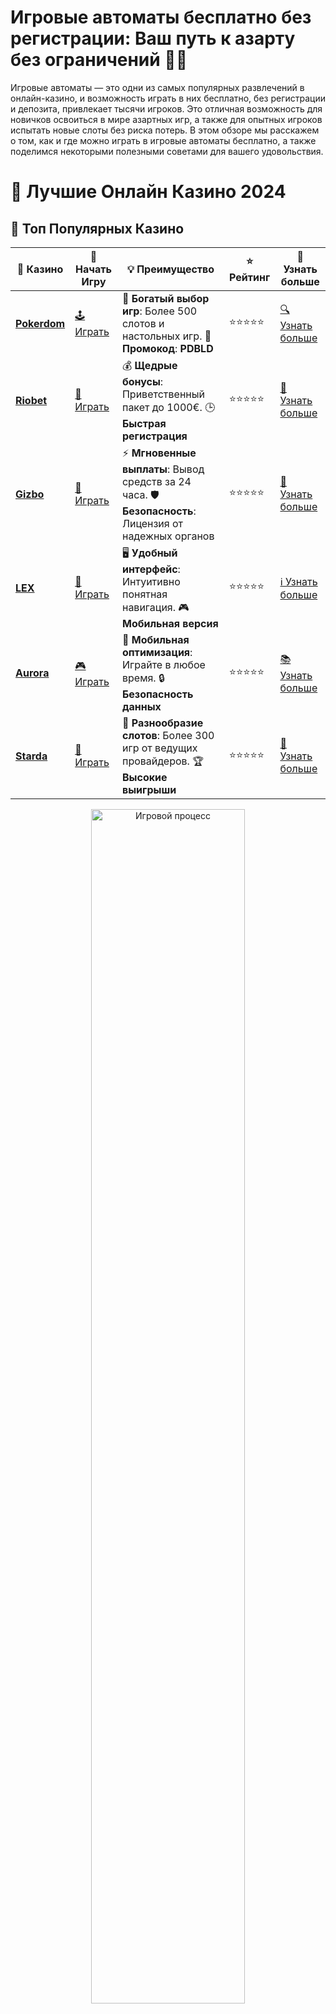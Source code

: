 # **Игровые автоматы бесплатно без регистрации: Ваш путь к азарту без ограничений 🎰🎉**

Игровые автоматы — это одни из самых популярных развлечений в онлайн-казино, и возможность играть в них бесплатно, без регистрации и депозита, привлекает тысячи игроков. Это отличная возможность для новичков освоиться в мире азартных игр, а также для опытных игроков испытать новые слоты без риска потерь. В этом обзоре мы расскажем о том, как и где можно играть в игровые автоматы бесплатно, а также поделимся некоторыми полезными советами для вашего удовольствия.

# 🎰 Лучшие Онлайн Казино 2024

## 🌟 Топ Популярных Казино

| 🎲 **Казино** | 🔗 **Начать Игру** | 💡 **Преимущество** | ⭐ **Рейтинг** | 🔗 **Узнать больше** |
|--------------|---------------------|---------------------|----------------|----------------------|
| [**Pokerdom**](https://brandplay.link/4k77v2yx) | [🕹️ Играть](https://brandplay.link/4k77v2yx) | 🎉 **Богатый выбор игр**: Более 500 слотов и настольных игр. 🎁 **Промокод**: **PDBLD** | ⭐⭐⭐⭐⭐ | [🔍 Узнать больше](https://brandplay.link/4k77v2yx) |
| [**Riobet**](https://brandplay.link/7xBLTPyj) | [🎰 Играть](https://brandplay.link/7xBLTPyj) | 💰 **Щедрые бонусы**: Приветственный пакет до 1000€. 🕒 **Быстрая регистрация** | ⭐⭐⭐⭐⭐ | [📖 Узнать больше](https://brandplay.link/7xBLTPyj) |
| [**Gizbo**](https://brandplay.link/bprXw4YV) | [🎲 Играть](https://brandplay.link/bprXw4YV) | ⚡ **Мгновенные выплаты**: Вывод средств за 24 часа. 🛡️ **Безопасность**: Лицензия от надежных органов | ⭐⭐⭐⭐⭐ | [📝 Узнать больше](https://brandplay.link/bprXw4YV) |
| [**LEX**](https://brandplay.link/zW4hdDFV) | [🤑 Играть](https://brandplay.link/zW4hdDFV) | 🖥️ **Удобный интерфейс**: Интуитивно понятная навигация. 🎮 **Мобильная версия** | ⭐⭐⭐⭐⭐ | [ℹ️ Узнать больше](https://brandplay.link/zW4hdDFV) |
| [**Aurora**](https://10trafic-stat2.com/click/668546556bcc6313411604bd/6766/13032/subaccount) | [🎮 Играть](https://10trafic-stat2.com/click/668546556bcc6313411604bd/6766/13032/subaccount) | 📱 **Мобильная оптимизация**: Играйте в любое время. 🔒 **Безопасность данных** | ⭐⭐⭐⭐⭐ | [📚 Узнать больше](https://10trafic-stat2.com/click/668546556bcc6313411604bd/6766/13032/subaccount) |
| [**Starda**](https://brandplay.link/fB7xwRFL) | [🎯 Играть](https://brandplay.link/fB7xwRFL) | 🎰 **Разнообразие слотов**: Более 300 игр от ведущих провайдеров. 🏆 **Высокие выигрыши** | ⭐⭐⭐⭐⭐ | [🔎 Узнать больше](https://brandplay.link/fB7xwRFL) |

<div align="center">
    <img src="https://i.pinimg.com/originals/87/9e/b9/879eb9354dd0699582408b68f2e253b2.gif" alt="Игровой процесс" width="70%">
</div>

## 💎 Лучшие Бонусы и Акции

| 🎲 **Казино** | 🔗 **Начать Игру** | 💡 **Преимущество** | ⭐ **Рейтинг** | 🔗 **Узнать больше** |
|--------------|---------------------|---------------------|----------------|----------------------|
| [**Kometa**](https://brandplay.link/8ZymQJV8) | [🎰 Играть](https://brandplay.link/8ZymQJV8) | 🎁 **Эксклюзивные бонусы**: Регулярные акции и промо. 🔄 **Программы лояльности** | ⭐⭐⭐⭐☆ | [🔍 Узнать больше](https://brandplay.link/8ZymQJV8) |
| [**R7**](https://brandplay.link/bMd3Yjsw) | [🕹️ Играть](https://brandplay.link/bMd3Yjsw) | 🕒 **Круглосуточная поддержка**: Всегда на связи. 💸 **Высокие лимиты** | ⭐⭐⭐⭐☆ | [📖 Узнать больше](https://brandplay.link/bMd3Yjsw) |
| [**7K**](https://brandplay.link/BvQyFShp) | [🎲 Играть](https://brandplay.link/BvQyFShp) | 🌟 **Эксклюзивные бонусы**: Только для VIP игроков. 🎉 **Сезонные акции** | ⭐⭐⭐⭐☆ | [📝 Узнать больше](https://brandplay.link/BvQyFShp) |
| [**Kent**](https://brandplay.link/Fv2WP3js) | [🤑 Играть](https://brandplay.link/Fv2WP3js) | 📈 **Высокий RTP**: Более 98%. 💼 **Профессиональная поддержка** | ⭐⭐⭐⭐☆ | [ℹ️ Узнать больше](https://brandplay.link/Fv2WP3js) |
| [**1Xslots**](https://brandplay.link/hSB1khtr) | [🎮 Играть](https://brandplay.link/hSB1khtr) | 🎉 **Множество акций**: Еженедельные бонусы и турниры. 🛡️ **Безопасность** | ⭐⭐⭐⭐☆ | [📚 Узнать больше](https://brandplay.link/hSB1khtr) |
| [**Gama**](https://brandplay.link/j6NMKsDz) | [🎯 Играть](https://brandplay.link/j6NMKsDz) | 🔍 **Интуитивный интерфейс**: Легкость использования. 🏅 **Престижные турниры** | ⭐⭐⭐⭐☆ | [🔎 Узнать больше](https://brandplay.link/j6NMKsDz) |

<div align="center">
    <img src="https://i.pinimg.com/originals/87/9e/b9/879eb9354dd0699582408b68f2e253b2.gif" alt="Игровой процесс" width="70%">
</div>

## 🚀 Быстрые Выигрыши и Поддержка

| 🎲 **Казино** | 🔗 **Начать Игру** | 💡 **Преимущество** | ⭐ **Рейтинг** | 🔗 **Узнать больше** |
|--------------|---------------------|---------------------|----------------|----------------------|
| [**Onion**](https://brandplay.link/zBGRVpQ9) | [🎰 Играть](https://brandplay.link/zBGRVpQ9) | 🤑 **Низкие ставки**: Идеально для начинающих. 🔄 **Быстрые выводы** | ⭐⭐⭐⭐☆ | [🔍 Узнать больше](https://brandplay.link/zBGRVpQ9) |
| [**Чемпион**](https://temon-gter.cfd/go/lRq?p80412p304504pcc44t17455) | [🕹️ Играть](https://temon-gter.cfd/go/lRq?p80412p304504pcc44t17455) | 🏅 **Лояльная программа**: Награды за активность. 🎁 **Ежемесячные бонусы** | ⭐⭐⭐⭐☆ | [📖 Узнать больше](https://temon-gter.cfd/go/lRq?p80412p304504pcc44t17455) |
| [**Vavada**](https://vavadapartner.pro/?promo=ea5c9275-6854-4505-94fc-95ab18221945-linkb2) | [🎲 Играть](https://vavadapartner.pro/?promo=ea5c9275-6854-4505-94fc-95ab18221945-linkb2) | 🚀 **Быстрая регистрация**: Начните играть мгновенно. 🔐 **Безопасные транзакции** | ⭐⭐⭐⭐☆ | [📝 Узнать больше](https://vavadapartner.pro/?promo=ea5c9275-6854-4505-94fc-95ab18221945-linkb2) |
| [**Friends**](https://gofriends.kim/linkb2) | [🤑 Играть](https://gofriends.kim/linkb2) | 🤝 **Социальные игры**: Играйте с друзьями. 🌐 **Мультиплатформенность** | ⭐⭐⭐⭐☆ | [ℹ️ Узнать больше](https://gofriends.kim/linkb2) |
| [**1WIN**](https://brandplay.link/smXVpBbG) | [🎮 Играть](https://brandplay.link/smXVpBbG) | 🏆 **Спортивные ставки**: Широкий выбор видов спорта. 💵 **Высокие коэффициенты** | ⭐⭐⭐⭐☆ | [📚 Узнать больше](https://brandplay.link/smXVpBbG) |
| [**Drip**](https://drp-ircp01.com/c07e6a3db) | [🎯 Играть](https://drp-ircp01.com/c07e6a3db) | 🌐 **Инновационные игры**: Новейшие игровые технологии. 🛡️ **Высокая безопасность** | ⭐⭐⭐⭐☆ | [🔎 Узнать больше](https://drp-ircp01.com/c07e6a3db) |
| [**JoyCasino**](https://rpc30.call2me.pro/?/ru/registration?apkpop=0&partner=p24970p3291217pc98f) | [🎰 Играть](https://rpc30.call2me.pro/?/ru/registration?apkpop=0&partner=p24970p3291217pc98f) | 🎁 **Приятные бонусы**: Ежедневные акции и подарки. 🕹️ **Разнообразие игр** | ⭐⭐⭐⭐☆ | [🔍 Узнать больше](https://rpc30.call2me.pro/?/ru/registration?apkpop=0&partner=p24970p3291217pc98f) |

<div align="center">
    <img src="https://i.pinimg.com/originals/87/9e/b9/879eb9354dd0699582408b68f2e253b2.gif" alt="Игровой процесс" width="70%">
</div>
---

✨ **Выбирайте лучшее казино для себя и наслаждайтесь игрой! Удачи!** ✨
![Игровые автоматы](https://i.pinimg.com/originals/a9/29/6e/a9296ea1cf6a7c20a985e593451f0323.png)

### 1. **Что такое игровые автоматы бесплатно?** 🎰

Игровые автоматы бесплатно — это возможность играть в слоты в режиме демо, где вы не рискуете своими деньгами. Все выигрышные комбинации, бонусы и другие элементы игры остаются такими же, как и в платной версии, но вместо реальных ставок вы используете виртуальные деньги, которые не могут быть выведены.

#### 1.1 **Как это работает?** 🧠

Игры в демо-режиме предоставляются онлайн-казино или разработчиками игровых автоматов без необходимости регистрации. Вы можете выбрать любой слот, начать крутить барабаны и наслаждаться игровым процессом, не тратя реальные деньги. Это помогает игрокам понять, как работают слоты, и тестировать различные стратегии, прежде чем они начнут играть на деньги.

### 2. **Почему стоит играть в игровые автоматы бесплатно?** 💸

Играть в игровые автоматы бесплатно без регистрации имеет несколько преимуществ:

#### 2.1 **Без риска для вашего кошелька** 💰

Играя бесплатно, вы не рискуете своими деньгами, что позволяет вам расслабиться и наслаждаться процессом. Это идеальный способ попробовать новые игры и понять, какие из них вам нравятся.

#### 2.2 **Опыт и практика** 📚

Демо-игры дают возможность тренироваться и развивать свои игровые навыки. Даже если вы новичок, вы сможете привыкнуть к механике игры и научиться правильно делать ставки, а также оценить, какие бонусные функции активируются на определенных слотах.

#### 2.3 **Без обязательств** ❌

Игры без регистрации избавляют от необходимости вводить личные данные и проходить процесс регистрации, что делает игровой опыт быстрым и удобным. Просто зайдите на сайт и начните играть!

#### 2.4 **Пробуйте разные слоты** 🧳

Когда вы играете бесплатно, у вас есть возможность тестировать различные игровые автоматы, не ограничиваясь одним или двумя слотами. Это дает вам полное понимание того, какие игры стоит попробовать в будущем на реальные деньги.

### 3. **Где найти игровые автоматы бесплатно без регистрации?** 🌍

Сегодня многие онлайн-казино и платформы предлагают бесплатные демо-версии своих слотов. Вот несколько популярных мест, где вы можете найти такие игры:

#### 3.1 **Онлайн-казино с демо-режимом** 💻

Многие казино предлагают возможность играть в игровые автоматы бесплатно без регистрации. Обычно достаточно просто зайти на сайт и выбрать слот, который вас интересует. Большинство крупных казино предлагают разнообразие игр от ведущих разработчиков, таких как **Pragmatic Play**, **NetEnt**, **Play’n GO** и других.

#### 3.2 **Платформы с играми от разработчиков** 🎮

Некоторые разработчики, такие как **Microgaming**, **Amatic**, **Betsoft** и другие, также предлагают демо-версии своих игр на собственных платформах. Здесь вы можете найти не только самые популярные слоты, но и новинки индустрии.

#### 3.3 **Сайты с бесплатными слотами** 🌐

Существует множество сайтов, которые предлагают бесплатные игры без регистрации. На таких платформах часто представлены самые разные слоты — от классических до самых современных и уникальных. Одним из таких сайтов является **SlotCatalog**, который предлагает бесплатные демо-игры от всех крупных разработчиков.

### 4. **Топ популярных игровых автоматов для игры бесплатно** 🌟

Если вы ищете качественные и интересные слоты, вот несколько популярных игр, которые можно играть бесплатно:

#### 4.1 **Starburst** 💎

Один из самых популярных слотов от **NetEnt**, Starburst привлекает игроков яркими графиками и простыми правилами. Идеально подходит для новичков, которые хотят испытать удачу без рисков.

#### 4.2 **Gonzo's Quest** 🌄

**NetEnt** предложил этот слот, вдохновленный приключениями конкистадора Гонзо. Он отличается уникальной функцией "Avalanche", которая дает шанс на повторные выигрыши в одной ставке.

#### 4.3 **Book of Dead** 📚

**Play’n GO** представил этот слот на основе древнеегипетской тематики. С ним можно попасть в захватывающее путешествие, полное скрытых тайн и бонусов.

#### 4.4 **Sweet Bonanza** 🍭

Этот слот от **Pragmatic Play** известен своими яркими и сладкими бонусами. Он привлекает внимание благодаря функции "Tumble", когда выигрышные комбинации исчезают, а на их место выпадают новые символы.

#### 4.5 **Mega Moolah** 🦁

Классический слот от **Microgaming**, который стал легендой в индустрии благодаря своим прогрессивным джекпотам. Играйте бесплатно и приготовьтесь к возможным крупным выигрышам!

### 5. **Советы для игры в игровые автоматы бесплатно** 🎯

- **Пробуйте разные слоты**: Не ограничивайтесь только одним автоматом. Играйте в различные слоты, чтобы понять их особенности и выбрать свой любимый.
- **Изучите правила игры**: Прежде чем начать делать ставки на реальные деньги, всегда стоит понять, как работает слот. Бесплатные игры — отличный способ для этого.
- **Используйте бонусы**: Некоторые сайты и казино предлагают бонусы за игру в демо-режиме, такие как фриспины или дополнительные кредиты.

### 6. **Заключение: Играйте в автоматы бесплатно и наслаждайтесь азартом!** 🎉

Игровые автоматы бесплатно без регистрации — это прекрасная возможность испытать удачу, не рискуя деньгами. Они помогут вам познакомиться с механикой игры, изучить различные слоты и даже развить свою стратегию. Выбирайте платформу, которая предлагает качественные демо-версии, и наслаждайтесь игровым процессом!

